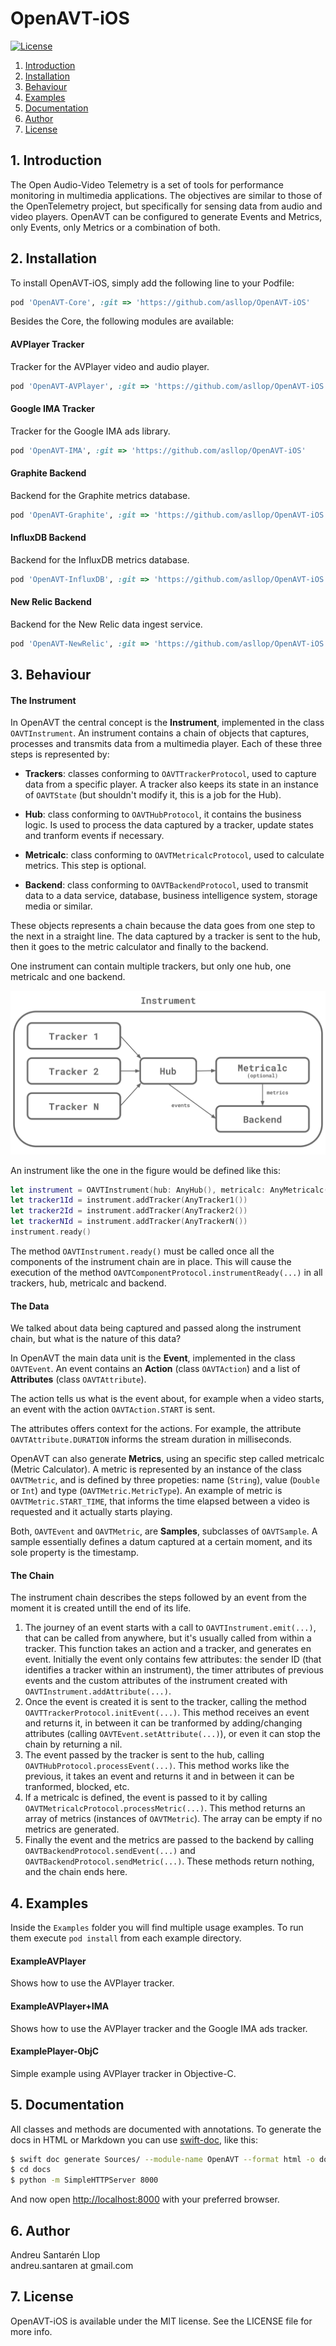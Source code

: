 # OpenAVT-iOS

[![License](https://img.shields.io/github/license/asllop/OpenAVT-iOS)](https://github.com/asllop/OpenAVT-iOS)


1. [ Introduction ](#intro)
2. [ Installation ](#install)
3. [ Behaviour ](#behav)
4. [ Examples ](#examp)
5. [ Documentation ](#doc)
6. [ Author ](#auth)
7. [ License ](#lice)

<a name="intro"></a>
## 1. Introduction

The Open Audio-Video Telemetry is a set of tools for performance monitoring in multimedia applications. The objectives are similar to those of the OpenTelemetry project, but specifically for sensing data from audio and video players. OpenAVT can be configured to generate Events and Metrics, only Events, only Metrics or a combination of both.

<a name="install"></a>
## 2. Installation

To install OpenAVT-iOS, simply add the following line to your Podfile:

```ruby
pod 'OpenAVT-Core', :git => 'https://github.com/asllop/OpenAVT-iOS'
```

Besides the Core, the following modules are available:

#### AVPlayer Tracker

Tracker for the AVPlayer video and audio player.

```ruby
pod 'OpenAVT-AVPlayer', :git => 'https://github.com/asllop/OpenAVT-iOS'
```

#### Google IMA Tracker

Tracker for the Google IMA ads library.

```ruby
pod 'OpenAVT-IMA', :git => 'https://github.com/asllop/OpenAVT-iOS'
```

#### Graphite Backend

Backend for the Graphite metrics database.

```ruby
pod 'OpenAVT-Graphite', :git => 'https://github.com/asllop/OpenAVT-iOS'
```

#### InfluxDB Backend

Backend for the InfluxDB metrics database.

```ruby
pod 'OpenAVT-InfluxDB', :git => 'https://github.com/asllop/OpenAVT-iOS'
```

#### New Relic Backend

Backend for the New Relic data ingest service.

```ruby
pod 'OpenAVT-NewRelic', :git => 'https://github.com/asllop/OpenAVT-iOS'
```

<a name="behav"></a>
## 3. Behaviour

#### The Instrument

In OpenAVT the central concept is the **Instrument**, implemented in the class `OAVTInstrument`. An instrument contains a chain of objects that captures, processes and transmits data from a multimedia player. Each of these three steps is represented by:

- **Trackers**: classes conforming to `OAVTTrackerProtocol`, used to capture data from a specific player. A tracker also keeps its state in an instance of `OAVTState` (but shouldn't modify it, this is a job for the Hub).

- **Hub**: class conforming to `OAVTHubProtocol`, it contains the business logic. Is used to process the data captured by a tracker, update states and tranform events if necessary.

- **Metricalc**: class conforming to `OAVTMetricalcProtocol`, used to calculate metrics. This step is optional.

- **Backend**: class conforming to `OAVTBackendProtocol`, used to transmit data to a data service, database, business intelligence system, storage media or similar.

These objects represents a chain because the data goes from one step to the next in a straight line. The data captured by a tracker is sent to the hub, then it goes to the metric calculator and finally to the backend.

One instrument can contain multiple trackers, but only one hub, one metricalc and one backend.

![Alt text](./oavtinstrument_diag.svg)

An instrument like the one in the figure would be defined like this:

```swift
let instrument = OAVTInstrument(hub: AnyHub(), metricalc: AnyMetricalc(), backend: AnyBackend())
let tracker1Id = instrument.addTracker(AnyTracker1())
let tracker2Id = instrument.addTracker(AnyTracker2())
let trackerNId = instrument.addTracker(AnyTrackerN())
instrument.ready()
```

The method `OAVTInstrument.ready()` must be called once all the components of the instrument chain are in place. This will cause the execution of the method `OAVTComponentProtocol.instrumentReady(...)` in all trackers, hub, metricalc and backend.

#### The Data

We talked about data being captured and passed along the instrument chain, but what is the nature of this data?

In OpenAVT the main data unit is the **Event**, implemented in the class `OAVTEvent`. An event contains an **Action** (class `OAVTAction`) and a list of **Attributes** (class `OAVTAttribute`).

The action tells us what is the event about, for example when a video starts, an event with the action `OAVTAction.START` is sent.

The attributes offers context for the actions. For example, the attribute `OAVTAttribute.DURATION` informs the stream duration in milliseconds.

OpenAVT can also generate **Metrics**, using an specific step called metricalc (Metric Calculator). A metric is represented by an instance of the class `OAVTMetric`, and is defined by three propeties: name (`String`), value (`Double` or `Int`) and type (`OAVTMetric.MetricType`). An example of metric is `OAVTMetric.START_TIME`, that informs the time elapsed between a video is requested and it actually starts playing.

Both, `OAVTEvent` and `OAVTMetric`, are **Samples**, subclasses of `OAVTSample`. A sample essentially defines a datum captured at a certain moment, and its sole property is the timestamp.

#### The Chain

The instrument chain describes the steps followed by an event from the moment it is created untill the end of its life.

1. The journey of an event starts with a call to `OAVTInstrument.emit(...)`, that can be called from anywhere, but it's usually called from within a tracker. This function takes an action and a tracker, and generates en event. Initially the event only contains few attributes: the sender ID (that identifies a tracker within an instrument), the timer attributes of previous events and the custom attributes of the instrument created with `OAVTInstrument.addAttribute(...)`.
2. Once the event is created it is sent to the tracker, calling the method `OAVTTrackerProtocol.initEvent(...)`. This method receives an event and returns it, in between it can be tranformed by adding/changing attributes (calling `OAVTEvent.setAttribute(...)`), or even it can stop the chain by returning a nil.
3. The event passed by the tracker is sent to the hub, calling `OAVTHubProtocol.processEvent(...)`. This method works like the previous, it takes an event and returns it and in between it can be tranformed, blocked, etc.
4. If a metricalc is defined, the event is passed to it by calling `OAVTMetricalcProtocol.processMetric(...)`. This method returns an array of metrics (instances of `OAVTMetric`). The array can be empty if no metrics are generated.
5. Finally the event and the metrics are passed to the backend by calling `OAVTBackendProtocol.sendEvent(...)` and `OAVTBackendProtocol.sendMetric(...)`. These methods return nothing, and the chain ends here.

<a name="examp"></a>
## 4. Examples

Inside the `Examples` folder you will find multiple usage examples. To run them execute `pod install` from each example directory.

#### ExampleAVPlayer

Shows how to use the AVPlayer tracker.

#### ExampleAVPlayer+IMA

Shows how to use the AVPlayer tracker and the Google IMA ads tracker.

#### ExamplePlayer-ObjC

Simple example using AVPlayer tracker in Objective-C.

<a name="doc"></a>
## 5. Documentation

All classes and methods are documented with annotations. To generate the docs in HTML or Markdown you can use [swift-doc](https://github.com/SwiftDocOrg/swift-doc), like this:

```bash
$ swift doc generate Sources/ --module-name OpenAVT --format html -o docs
$ cd docs
$ python -m SimpleHTTPServer 8000
```

And now open [http://localhost:8000](http://localhost:8000) with your preferred browser.

<a name="auth"></a>
## 6. Author

Andreu Santarén Llop<br>
andreu.santaren at gmail.com

<a name="lice"></a>
## 7. License

OpenAVT-iOS is available under the MIT license. See the LICENSE file for more info.
